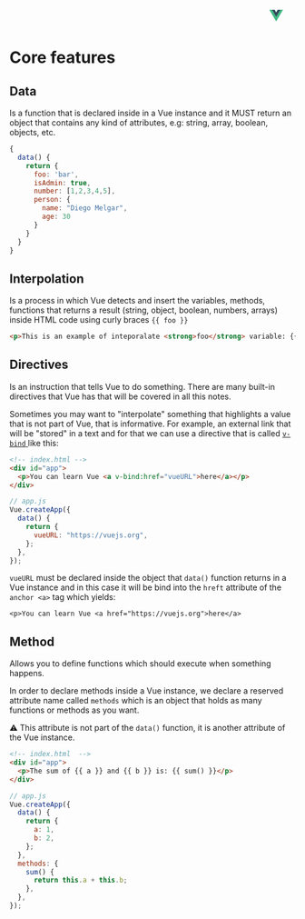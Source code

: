 
# **Core features**
<picture>
      <source srcset="https://avatars.githubusercontent.com/u/6128107?s=200&v=4" media="(prefers-color-scheme: dark)" alt="VueJS" />
      <svg style="position: absolute; top:2; right: 250px; padding-top: 18px; padding-left: 19px" viewBox="0 0 128 128" width="24" height="24" data-v-e0ef77de=""><path fill="#42b883" d="M78.8,10L64,35.4L49.2,10H0l64,110l64-110C128,10,78.8,10,78.8,10z" data-v-e0ef77de=""></path><path fill="#35495e" d="M78.8,10L64,35.4L49.2,10H25.6L64,76l38.4-66H78.8z" data-v-e0ef77de=""></path></svg>
</picture>

## **Data**

Is a function that is declared inside in a Vue instance and it MUST return an object that contains any kind of attributes, e.g: string, array, boolean, objects, etc.

```js
{
  data() {
    return {
      foo: 'bar',
      isAdmin: true,
      number: [1,2,3,4,5],
      person: {
        name: "Diego Melgar",
        age: 30
      }
    }
  }
}
```

## **Interpolation**

Is a process in which Vue detects and insert the variables, methods, functions that returns a result (string, object, boolean, numbers, arrays) inside HTML code using curly braces `{{ foo }}`

```html
<p>This is an example of inteporalate <strong>foo</strong> variable: {{ foo }}</p>
```

## **Directives**

Is an instruction that tells Vue to do something. There are many built-in directives that Vue has that will be covered in all this notes.

Sometimes you may want to "interpolate" something that highlights a value that is not part of Vue, that is informative. For example, an external link that will be "stored" in a text and for that we can use a directive that is called [`v-bind` ](https://vuejs.org/api/built-in-directives.html#v-bind) like this:

```html
<!-- index.html -->
<div id="app">
  <p>You can learn Vue <a v-bind:href="vueURL">here</a></p>
</div>
```

```js
// app.js
Vue.createApp({
  data() {
    return {
      vueURL: "https://vuejs.org",
    };
  },
});
```

`vueURL` must be declared inside the object that `data()` function returns in a Vue instance and in this case it will be bind into the `hreft` attribute of the `anchor <a>` tag which yields:

```
<p>You can learn Vue <a href="https://vuejs.org">here</a>
```

## Method

Allows you to define functions which should execute when something happens.

In order to declare methods inside a Vue instance, we declare a reserved attribute name called `methods` which is an object that holds as many functions or methods as you want.

⚠️ This attribute is not part of the `data()` function, it is another attribute of the Vue instance.

```html
<!-- index.html  -->
<div id="app">
  <p>The sum of {{ a }} and {{ b }} is: {{ sum() }}</p>
</div>
```

```js
// app.js
Vue.createApp({
  data() {
    return {
      a: 1,
      b: 2,
    };
  },
  methods: {
    sum() {
      return this.a + this.b;
    },
  },
});
```
